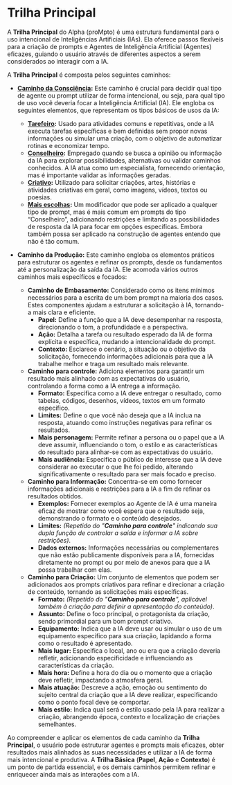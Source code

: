 # Trilha Principal

A **Trilha Principal** do Alpha (proMpto) é uma estrutura fundamental para o uso intencional de Inteligências Artificiais (IAs). Ela oferece passos flexíveis para a criação de prompts e Agentes de Inteligência Artificial (Agentes) eficazes, guiando o usuário através de diferentes aspectos a serem considerados ao interagir com a IA. 

A **Trilha Principal** é composta pelos seguintes caminhos:

- **[Caminho da Consciência](../../conceitos/jornada/caminho-da-consciencia.md):** Este caminho é crucial para decidir qual tipo de agente ou prompt utilizar de forma intencional, ou seja, para qual tipo de uso você deveria focar a Inteligência Artificial (IA). Ele engloba os seguintes elementos, que representam os tipos básicos de usos da IA:
  - **[Tarefeiro](../../tipos-de-prompt/tarefeiro.md):** Usado para atividades comuns e repetitivas, onde a IA executa tarefas específicas e bem definidas sem propor novas informações ou simular uma criação, com o objetivo de automatizar rotinas e economizar tempo.
  - **[Conselheiro](../../tipos-de-prompt/conselheiro.md):** Empregado quando se busca a opinião ou informação da IA para explorar possibilidades, alternativas ou validar caminhos conhecidos. A IA atua como um especialista, fornecendo orientação, mas é importante validar as informações geradas.
  - **[Criativo](../../tipos-de-prompt/criativo.md):** Utilizado para solicitar criações, artes, histórias e atividades criativas em geral, como imagens, vídeos, textos ou poesias.
  - **[Mais escolhas](../../tipos-de-prompt/mais-escolhas.md):** Um modificador que pode ser aplicado a qualquer tipo de prompt, mas é mais comum em prompts do tipo “Conselheiro”, adicionando restrições e limitando as possibilidades de resposta da IA para focar em opções específicas. Embora também possa ser aplicado na construção de agentes entendo que não é tão comum.
 
- **Caminho da Produção:** Este caminho engloba os elementos práticos para estruturar os agentes e refinar os prompts, desde os fundamentos até a personalização da saída da IA. Ele acomoda vários outros caminhos mais específicos e focados:
  - **Caminho de Embasamento:** Considerado como os itens mínimos necessários para a escrita de um bom prompt na maioria dos casos. Estes componentes ajudam a estruturar a solicitação à IA, tornando-a mais clara e eficiente.
    - **Papel:** Define a função que a IA deve desempenhar na resposta, direcionando o tom, a profundidade e a perspectiva.
    - **Ação:** Detalha a tarefa ou resultado esperado da IA de forma explícita e específica, mudando a intencionalidade do prompt.
    - **Contexto:** Esclarece o cenário, a situação ou o objetivo da solicitação, fornecendo informações adicionais para que a IA trabalhe melhor e traga um resultado mais relevante.
  - **Caminho para controle:** Adiciona elementos para garantir um resultado mais alinhado com as expectativas do usuário, controlando a forma como a IA entrega a informação.
    - **Formato:** Especifica como a IA deve entregar o resultado, como tabelas, códigos, desenhos, vídeos, textos em um formato específico.
    - **Limites:** Define o que você não deseja que a IA inclua na resposta, atuando como instruções negativas para refinar os resultados.
    - **Mais personagem:** Permite refinar a persona ou o papel que a IA deve assumir, influenciando o tom, o estilo e as características do resultado para alinhar-se com as expectativas do usuário.
    - **Mais audiência:** Especifica o público de interesse que a IA deve considerar ao executar o que lhe foi pedido, alterando significativamente o resultado para ser mais focado e preciso.
  - **Caminho para Informação:** Concentra-se em como fornecer informações adicionais e restrições para a IA a fim de refinar os resultados obtidos.
    - **Exemplos:** Fornecer exemplos ao Agente de IA é uma maneira eficaz de mostrar como você espera que o resultado seja, demonstrando o formato e o conteúdo desejados.
    - **Limites:** _(Repetido do "**Caminho para controle**" indicando sua dupla função de controlar a saída e informar a IA sobre restrições)_.
    - **Dados externos:** Informações necessárias ou complementares que não estão publicamente disponíveis para a IA, fornecidas diretamente no prompt ou por meio de anexos para que a IA possa trabalhar com elas.
  - **Caminho para Criação:** Um conjunto de elementos que podem ser adicionados aos prompts criativos para refinar e direcionar a criação de conteúdo, tornando as solicitações mais específicas.
    - **Formato:** _(Repetido do "**Caminho para controle**", aplicável também à criação para definir a apresentação do conteúdo)_.
    - **Assunto:** Define o foco principal, o protagonista da criação, sendo primordial para um bom prompt criativo.
    - **Equipamento:** Indica que a IA deve usar ou simular o uso de um equipamento específico para sua criação, lapidando a forma como o resultado é apresentado.
    - **Mais lugar:** Especifica o local, ano ou era que a criação deveria refletir, adicionando especificidade e influenciando as características da criação.
    - **Mais hora:** Define a hora do dia ou o momento que a criação deve refletir, impactando a atmosfera geral.
    - **Mais atuação:** Descreve a ação, emoção ou sentimento do sujeito central da criação que a IA deve realizar, especificando como o ponto focal deve se comportar.
    - **Mais estilo:** Indica qual será o estilo usado pela IA para realizar a criação, abrangendo época, contexto e localização de criações semelhantes.

Ao compreender e aplicar os elementos de cada caminho da **Trilha Principal**, o usuário pode estruturar agentes e prompts mais eficazes, obter resultados mais alinhados às suas necessidades e utilizar a IA de forma mais intencional e produtiva. A **Trilha Básica** (**Papel**, **Ação** e **Contexto**) é um ponto de partida essencial, e os demais caminhos permitem refinar e enriquecer ainda mais as interações com a IA.
